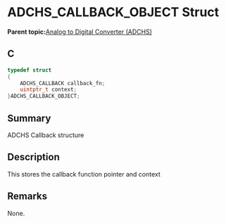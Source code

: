 # ADCHS\_CALLBACK\_OBJECT Struct

**Parent topic:**[Analog to Digital Converter \(ADCHS\)](GUID-8740EC52-3365-4B31-B19A-227EC55268DD.md)

## C

```c
typedef struct
{
    ADCHS_CALLBACK callback_fn;
    uintptr_t context;
}ADCHS_CALLBACK_OBJECT;
```

## Summary

ADCHS Callback structure

## Description

This stores the callback function pointer and context

## Remarks

None.

